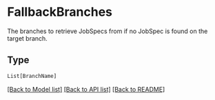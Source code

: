 # FallbackBranches

The branches to retrieve JobSpecs from if no JobSpec is found on the
target branch.


## Type
```python
List[BranchName]
```


[[Back to Model list]](../../../README.md#models-v2-link) [[Back to API list]](../../../README.md#documentation-for-api-endpoints) [[Back to README]](../../../README.md)
